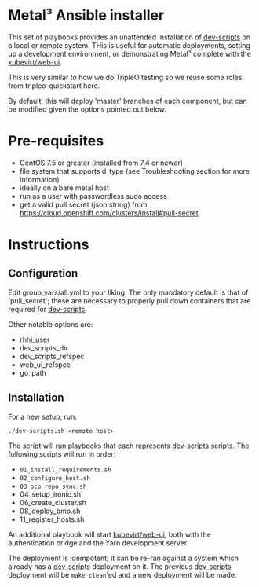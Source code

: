 Metal³ Ansible installer
===============================

This set of playbooks provides an unattended installation of [dev-scripts](https://github.com/openshift-metal3/dev-scripts/) on a 
local or remote system.  THis is useful for automatic deployments, setting up a development environment, or demonstrating Metal³ 
complete with the [kubevirt/web-ui](https://github.com/kubevirt/web-ui).

This is very similar to how we do TripleO testing so we reuse some roles
from tripleo-quickstart here.

By default, this will deploy 'master' branches of each component, but can be modified given the options pointed out below.

# Pre-requisites

- CentOS 7.5 or greater (installed from 7.4 or newer)
- file system that supports d_type (see Troubleshooting section for more information)
- ideally on a bare metal host
- run as a user with passwordless sudo access
- get a valid pull secret (json string) from https://cloud.openshift.com/clusters/install#pull-secret

# Instructions

## Configuration

Edit group_vars/all.yml to your liking.  The only mandatory default is that of 'pull_secret'; these 
are necessary to properly pull down containers that are required for [dev-scripts](https://github.com/openshift-metal3/dev-scripts/)

Other notable options are:
-  rhhi_user
-  dev_scripts_dir
-  dev_scripts_refspec
-  web_ui_refspec
-  go_path

## Installation

For a new setup, run:

`./dev-scripts.sh <remote host>`

The script will run playbooks that each represents [dev-scripts](https://github.com/openshift-metal3/dev-scripts/) scripts.  The following
scripts will run in order:

- `01_install_requirements.sh`
- `02_configure_host.sh`
- `03_ocp_repo_sync.sh`
-  04_setup_ironic.sh`
-  06_create_cluster.sh
-  08_deploy_bmo.sh
-  11_register_hosts.sh

An additional playbook will start [kubevirt/web-ui](https://github.com/kubevirt/web-ui), both with 
the authentication bridge and the Yarn development server.

The deployment is idempotent; it can be re-ran against a system which already has a [dev-scripts](https://github.com/openshift-metal3/dev-scripts/) 
deployment on it.  The previous [dev-scripts](https://github.com/openshift-metal3/dev-scripts/) deployment will be `make clean`'ed and a 
new deployment will be made.
